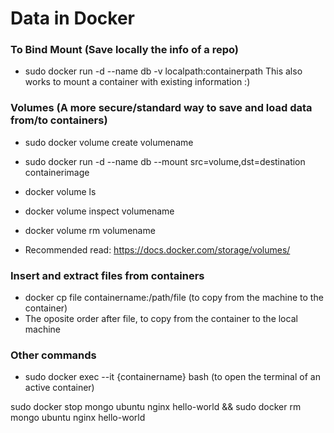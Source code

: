 # Data in Docker

### To Bind Mount (Save locally the info of a repo)
* sudo docker run -d --name db -v localpath:containerpath
This also works to mount a container with existing information :)

### Volumes (A more secure/standard way to save and load data from/to containers)
* sudo docker volume create volumename
* sudo docker run -d --name db --mount src=volume,dst=destination containerimage
* docker volume ls
* docker volume inspect volumename
* docker volume rm volumename

* Recommended read: https://docs.docker.com/storage/volumes/

### Insert and extract files from containers
* docker cp file containername:/path/file (to copy from the machine to the container)
* The oposite order after file, to copy from the container to the local machine


### Other commands
* sudo docker exec --it {containername} bash (to open the terminal of an active container)

sudo docker stop mongo ubuntu nginx hello-world && sudo docker rm mongo ubuntu nginx hello-world